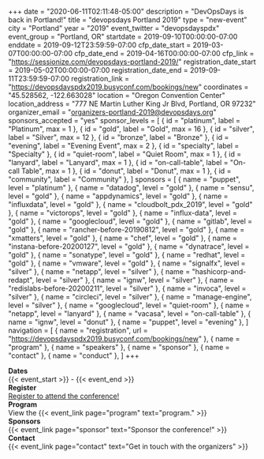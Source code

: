 +++
date = "2020-06-11T02:11:48-05:00"
description = "DevOpsDays is back in Portland!"
title = "devopsdays Portland 2019"
type = "new-event"
city = "Portland"
year = "2019"
event_twitter = "devopsdayspdx"
event_group = "Portland, OR"
startdate = 2019-09-10T00:00:00-07:00
enddate = 2019-09-12T23:59:59-07:00
cfp_date_start = 2019-03-07T00:00:00-07:00
cfp_date_end = 2019-04-16T00:00:00-07:00
cfp_link = "https://sessionize.com/devopsdays-portland-2019/"
registration_date_start = 2019-05-02T00:00:00-07:00
registration_date_end = 2019-09-11T23:59:59-07:00
registration_link = "https://devopsdayspdx2019.busyconf.com/bookings/new"
coordinates = "45.528562, -122.663028"
location = "Oregon Convention Center"
location_address = "777 NE Martin Luther King Jr Blvd, Portland, OR 97232"
organizer_email = "organizers-portland-2019@devopsdays.org"
sponsors_accepted = "yes"
sponsor_levels = [
    { id = "platinum", label = "Platinum", max = 1 },
    { id = "gold", label = "Gold", max = 16 },
    { id = "silver", label = "Silver", max = 12 },
    { id = "bronze", label = "Bronze" },
    { id = "evening", label = "Evening Event", max = 2 },
    { id = "specialty", label = "Specialty" },
    { id = "quiet-room", label = "Quiet Room", max = 1 },
    { id = "lanyard", label = "Lanyard", max = 1 },
    { id = "on-call-table", label = "On-call Table", max = 1 },
    { id = "donut", label = "Donut", max = 1 },
    { id = "community", label = "Community" },
]
sponsors = [
    { name = "puppet", level = "platinum" },
    { name = "datadog", level = "gold" },
    { name = "sensu", level = "gold" },
    { name = "appdynamics", level = "gold" },
    { name = "influxdata", level = "gold" },
    { name = "cloudbolt_pdx_2019", level = "gold" },
    { name = "victorops", level = "gold" },
    { name = "influx-data", level = "gold" },
    { name = "googlecloud", level = "gold" },
    { name = "gitlab", level = "gold" },
    { name = "rancher-before-20190812", level = "gold" },
    { name = "xmatters", level = "gold" },
    { name = "chef", level = "gold" },
    { name = "instana-before-20200127", level = "gold" },
    { name = "dynatrace", level = "gold" },
    { name = "sonatype", level = "gold" },
    { name = "redhat", level = "gold" },
    { name = "vmware", level = "gold" },
    { name = "signalfx", level = "silver" },
    { name = "netapp", level = "silver" },
    { name = "hashicorp-and-redapt", level = "silver" },
    { name = "ignw", level = "silver" },
    { name = "redislabs-before-20200211", level = "silver" },
    { name = "invoca", level = "silver" },
    { name = "circleci", level = "silver" },
    { name = "manage-engine", level = "silver" },
    { name = "googlecloud", level = "quiet-room" },
    { name = "netapp", level = "lanyard" },
    { name = "vacasa", level = "on-call-table" },
    { name = "ignw", level = "donut" },
    { name = "puppet", level = "evening" },
]
navigation = [
    { name = "registration", url = "https://devopsdayspdx2019.busyconf.com/bookings/new" },
    { name = "program" },
    { name = "speakers" },
    { name = "sponsor" },
    { name = "contact" },
    { name = "conduct" },
]
+++
<!-- <div style="text-align:center;">
  {{< event_logo >}}
</div> -->

<div class = "row">
  <div class = "col-md-2">
    <strong>Dates</strong>
  </div>
  <div class = "col-md-8">
    {{< event_start >}} - {{< event_end >}}
  </div>
</div>

<!-- <div class = "row">
  <div class = "col-md-2">
    <strong>Location</strong>
  </div>
  <div class = "col-md-8">
    {{< event_location >}}
  </div>
</div> -->

<div class = "row">
  <div class = "col-md-2">
    <strong>Register</strong>
  </div>
  <div class = "col-md-8">
    <a href="https://devopsdayspdx2019.busyconf.com/bookings/new">Register to attend the conference!</a>
  </div>
</div>

<!-- <div class = "row">
  <div class = "col-md-2">
    <strong>Propose</strong>
  </div>
  <div class = "col-md-8">
    {{< event_link url-key="cfp_link" text="Propose a talk!" >}}
  </div>
</div> -->

<div class = "row">
  <div class = "col-md-2">
    <strong>Program</strong>
  </div>
  <div class = "col-md-8">
    View the {{< event_link page="program" text="program." >}}
  </div>
</div>

<!-- <div class = "row">
  <div class = "col-md-2">
    <strong>Speakers</strong>
  </div>
  <div class = "col-md-8">
    Check out the {{< event_link page="speakers" text="speakers!" >}}
  </div>
</div> -->

<div class = "row">
  <div class = "col-md-2">
    <strong>Sponsors</strong>
  </div>
  <div class = "col-md-8">
    {{< event_link page="sponsor" text="Sponsor the conference!" >}}
  </div>
</div>

<div class = "row">
  <div class = "col-md-2">
    <strong>Contact</strong>
  </div>
  <div class = "col-md-8">
    {{< event_link page="contact" text="Get in touch with the organizers" >}}
  </div>
</div>

<!-- Uncomment if you added your city twitter name -->
<!--
{{< event_twitter >}}
-->
